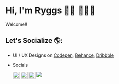 # Hi, I'm Ryggs 👋🏾 👨🏿‍💻

Welcome!!
## Let's Socialize 🌎:
- UI / UX Designs on <a href="https://codepen.io/ryggs"> Codepen</a>, <a href="https://www.behance.net/joshuamurigi">Behance</a>, <a href="https://dribbble.com/Ryggs"> Dribbble</a> 
- Socials  

     <a href="https://twitter.com/josh_ryggs">
    <img align="left" alt="Josh Ryggs| Twitter" width="22px" src="https://cdn.jsdelivr.net/npm/simple-icons@v3/icons/twitter.svg" />
</a>
<a href="https://www.linkedin.com/in/software-engineer-joshua-murigi/">
  <img align="left" alt="Linkedin" width="22px" src="https://cdn.jsdelivr.net/npm/simple-icons@v3/icons/linkedin.svg" />
</a>
<a href="https://www.reddit.com/user/ryggs360">
  <img align="left" alt=" Reddit" width="22px" src="https://cdn.jsdelivr.net/npm/simple-icons@v3/icons/reddit.svg" />
</a>


![](https://visitor-badge.glitch.me/badge?page_id=8bithemant.8bithemant)



